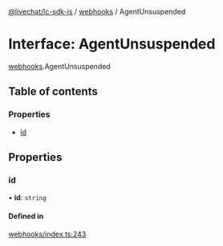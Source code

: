 [@livechat/lc-sdk-js](../README.md) / [webhooks](../modules/webhooks.md) / AgentUnsuspended

# Interface: AgentUnsuspended

[webhooks](../modules/webhooks.md).AgentUnsuspended

## Table of contents

### Properties

- [id](webhooks.AgentUnsuspended.md#id)

## Properties

### id

• **id**: `string`

#### Defined in

[webhooks/index.ts:243](https://github.com/livechat/lc-sdk-js/blob/4da1eb6/src/webhooks/index.ts#L243)
